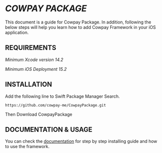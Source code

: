 # *COWPAY PACKAGE*

This document is a guide for Cowpay Package. In addition, following the below steps will help you learn how to add Cowpay Framework in your iOS application.


## REQUIREMENTS

_Minimum Xcode version 14.2_

_Minimum iOS Deployment 15.2_


## INSTALLATION

Add the following line to Swift Package Manager Search.
```
https://github.com/cowpay-me/CowpayPackage.git
```
Then Download CowpayPackage

## DOCUMENTATION & USAGE

You can check the [documentation](https://lumin-soft.gitbook.io/cowpay/cowpay-ios-framework) for step by step installing guide and how to use the framework.


